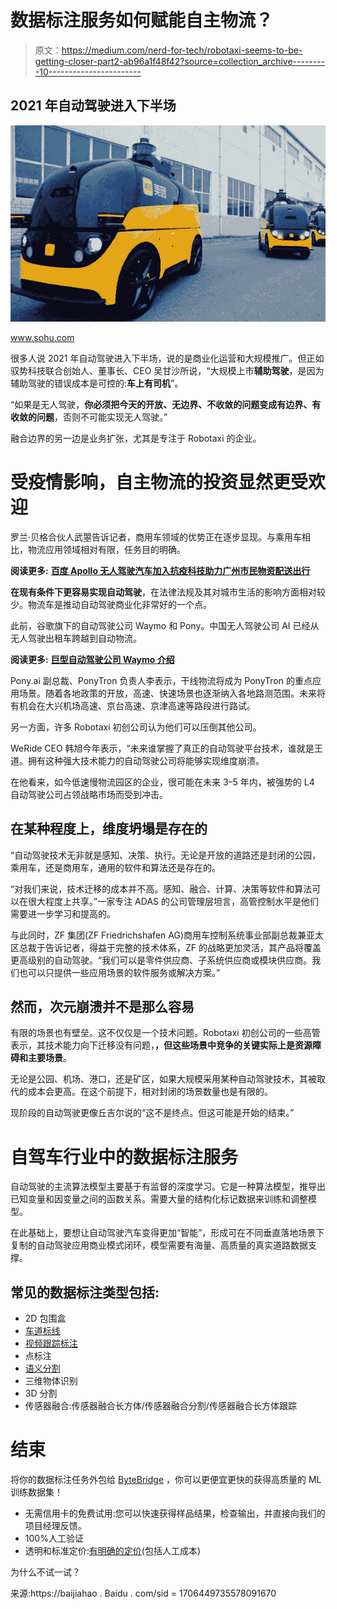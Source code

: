 # 数据标注服务如何赋能自主物流？

> 原文：<https://medium.com/nerd-for-tech/robotaxi-seems-to-be-getting-closer-part2-ab96a1f48f42?source=collection_archive---------10----------------------->

## 2021 年自动驾驶进入下半场

![](img/3631ac5fda80a9ec48ff0bd9ccab507f.png)

www.sohu.com

很多人说 2021 年自动驾驶进入下半场，说的是商业化运营和大规模推广。但正如驭势科技联合创始人、董事长、CEO 吴甘沙所说，“大规模上市**辅助驾驶**，是因为辅助驾驶的错误成本是可控的:**车上有司机**”。

“如果是无人驾驶，**你必须把今天的开放、无边界、不收敛的问题变成有边界、有收敛的问题**，否则不可能实现无人驾驶。”

融合边界的另一边是业务扩张，尤其是专注于 Robotaxi 的企业。

# **受疫情影响，自主物流的投资显然更受欢迎**

罗兰·贝格合伙人武曌告诉记者，商用车领域的优势正在逐步显现。与乘用车相比，物流应用领域相对有限，任务目的明确。

**阅读更多:** [**百度 Apollo 无人驾驶汽车加入抗疫科技助力广州市民物资配送出行**](https://tinyurl.com/tyfat5by)

**在现有条件下更容易实现自动驾驶**，在法律法规及其对城市生活的影响方面相对较少。物流车是推动自动驾驶商业化非常好的一个点。

此前，谷歌旗下的自动驾驶公司 Waymo 和 Pony。中国无人驾驶公司 AI 已经从无人驾驶出租车跨越到自动物流。

**阅读更多:** [**巨型自动驾驶公司 Waymo 介绍**](https://tinyurl.com/2vxfj9d9)

Pony.ai 副总裁、PonyTron 负责人李表示，干线物流将成为 PonyTron 的重点应用场景。随着各地政策的开放，高速、快速场景也逐渐纳入各地路测范围。未来将有机会在大兴机场高速、京台高速、京津高速等路段进行路试。

另一方面，许多 Robotaxi 初创公司认为他们可以压倒其他公司。

WeRide CEO 韩旭今年表示，“未来谁掌握了真正的自动驾驶平台技术，谁就是王道。拥有这种强大技术能力的自动驾驶公司将能够实现维度崩溃。

在他看来，如今低速慢物流园区的企业，很可能在未来 3–5 年内，被强势的 L4 自动驾驶公司占领战略市场而受到冲击。

## **在某种程度上，维度坍塌是存在的**

“自动驾驶技术无非就是感知、决策、执行。无论是开放的道路还是封闭的公园，乘用车，还是商用车，通用的软件和算法还是存在的。

“对我们来说，技术迁移的成本并不高。感知、融合、计算、决策等软件和算法可以在很大程度上共享。”一家专注 ADAS 的公司管理层坦言，高管控制水平是他们需要进一步学习和提高的。

与此同时，ZF 集团(ZF Friedrichshafen AG)商用车控制系统事业部副总裁兼亚太区总裁于告诉记者，得益于完整的技术体系，ZF 的战略更加灵活，其产品将覆盖更高级别的自动驾驶。“我们可以是零件供应商、子系统供应商或模块供应商。我们也可以只提供一些应用场景的软件服务或解决方案。”

## **然而，次元崩溃并不是那么容易**

有限的场景也有壁垒。这不仅仅是一个技术问题。Robotaxi 初创公司的一些高管表示，其技术能力向下迁移没有问题，**，但这些场景中竞争的关键实际上是资源障碍和主要场景**。

无论是公园、机场、港口，还是矿区，如果大规模采用某种自动驾驶技术，其被取代的成本会更高。在这个前提下，相对封闭的场景数量也是有限的。

现阶段的自动驾驶更像丘吉尔说的“这不是终点。但这可能是开始的结束。”

# 自驾车行业中的数据标注服务

自动驾驶的主流算法模型主要基于有监督的深度学习。它是一种算法模型，推导出已知变量和因变量之间的函数关系。需要大量的结构化标记数据来训练和调整模型。

在此基础上，要想让自动驾驶汽车变得更加“智能”，形成可在不同垂直落地场景下复制的自动驾驶应用商业模式闭环，模型需要有海量、高质量的真实道路数据支撑。

## 常见的数据标注类型包括:

*   2D 包围盒
*   [车道标线](https://tinyurl.com/u7u4me)
*   [视频跟踪标注](http://tinyurl.com/wmu4yfhh)
*   点标注
*   [语义分割](https://tinyurl.com/48w576p7)
*   三维物体识别
*   3D 分割
*   传感器融合:传感器融合长方体/传感器融合分割/传感器融合长方体跟踪

# 结束

将你的数据标注任务外包给 [ByteBridge](https://tinyurl.com/3tj9dmyt) ，你可以更便宜更快的获得高质量的 ML 训练数据集！

*   无需信用卡的免费试用:您可以快速获得样品结果，检查输出，并直接向我们的项目经理反馈。
*   100%人工验证
*   透明和标准定价:[有明确的定价](https://www.bytebridge.io/#/?module=price)(包括人工成本)

为什么不试一试？

来源:https://baijiahao . Baidu . com/sid = 1706449735578091670